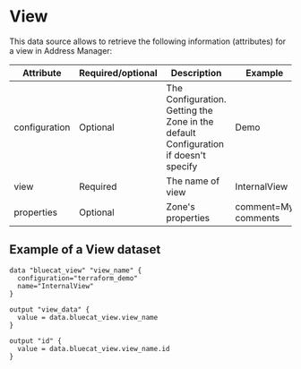# View
This data source allows to retrieve the following information
(attributes) for a view in Address Manager:

| Attribute     | Required/optional | Description                                                                         | Example             |
|---------------| --- |-------------------------------------------------------------------------------------|---------------------|
| configuration | Optional | The Configuration. Getting the Zone in the default Configuration if doesn't specify | Demo                |
| view          | Required | The name of view                                                                    | InternalView        |
| properties    | Optional | Zone's properties                                                                   | comment=My comments |


## Example of a View dataset

    data "bluecat_view" "view_name" {
      configuration="terraform_demo"
      name="InternalView"
    }

    output "view_data" {
      value = data.bluecat_view.view_name
    }

    output "id" {
      value = data.bluecat_view.view_name.id
    }
